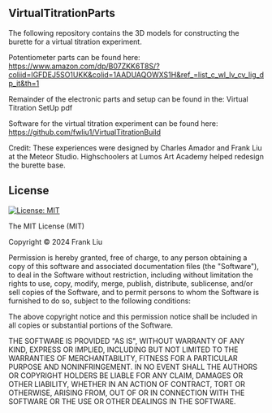 ## VirtualTitrationParts

The following repository contains the 3D models for constructing the burette for a virtual titration experiment.

Potentiometer parts can be found here: https://www.amazon.com/dp/B07ZKK6T8S/?coliid=IGFDEJ5SO1UKK&colid=1AADUAQOWXS1H&ref_=list_c_wl_lv_cv_lig_dp_it&th=1

Remainder of the electronic parts and setup can be found in the: Virtual Titration SetUp pdf


Software for the virtual titration experiment can be found here: https://github.com/fwliu1/VirtualTitrationBuild


Credit: These experiences were designed by Charles Amador and Frank Liu at the Meteor Studio. Highschoolers at Lumos Art Academy helped redesign the burette base.

## License
<!-- Released under the [MIT license](LICENSE). -->

[![License: MIT](https://img.shields.io/badge/License-MIT-yellow.svg)](https://opensource.org/licenses/MIT)

The MIT License (MIT)

Copyright © 2024 Frank Liu

Permission is hereby granted, free of charge, to any person obtaining a copy
of this software and associated documentation files (the "Software"), to deal
in the Software without restriction, including without limitation the rights
to use, copy, modify, merge, publish, distribute, sublicense, and/or sell
copies of the Software, and to permit persons to whom the Software is
furnished to do so, subject to the following conditions:

The above copyright notice and this permission notice shall be included in all
copies or substantial portions of the Software.

THE SOFTWARE IS PROVIDED "AS IS", WITHOUT WARRANTY OF ANY KIND, EXPRESS OR
IMPLIED, INCLUDING BUT NOT LIMITED TO THE WARRANTIES OF MERCHANTABILITY,
FITNESS FOR A PARTICULAR PURPOSE AND NONINFRINGEMENT. IN NO EVENT SHALL THE
AUTHORS OR COPYRIGHT HOLDERS BE LIABLE FOR ANY CLAIM, DAMAGES OR OTHER
LIABILITY, WHETHER IN AN ACTION OF CONTRACT, TORT OR OTHERWISE, ARISING FROM,
OUT OF OR IN CONNECTION WITH THE SOFTWARE OR THE USE OR OTHER DEALINGS IN THE
SOFTWARE.


<!-- ### License

Copyright © 2022, [Frank Liu](https://github.com/fwliu1).
Released under the [MIT license](LICENSE). -->

